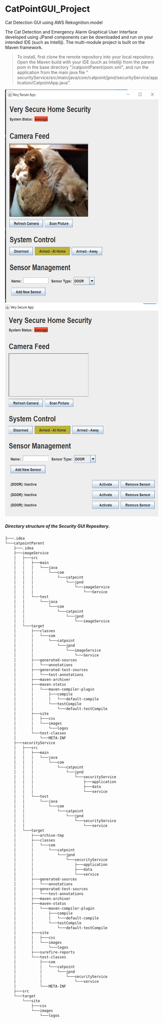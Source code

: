 # CatPointGUI_Project
Cat Detection GUI using AWS Rekognition.model

The Cat Detection and Emergency Alarm Graphical User Interface developed using JPanel components can be downloaded and run on your intended IDE (such as Intellij). The multi-module project is built on the Maven framework.

> To install, first clone the remote repository into your local repository. Open the Maven build with your IDE (such as Intellij) from the parent pom in the base   directory "/catpointParent/pom.xml", and run the application from the main java file " securityService/src/main/java/com/catpoint/jpnd/securityService/application/CatpointApp.java".





<img src="https://github.com/CharlesIro1125/CatPointGUI_Project/blob/b6f595d4317b6393a9d07014e73a541bd47f1a8f/catpointParent/src/images/cat_sensor1.png" alt="schema" width="600" height="700" />
<img src="https://github.com/CharlesIro1125/CatPointGUI_Project/blob/b6f595d4317b6393a9d07014e73a541bd47f1a8f/catpointParent/src/images/cat_sensor2.png" alt="schema" width="600" height="700" />

##### Directory structure of the Security GUI Repository.

```
├───.idea
└───catpointParent
    ├───.idea
    ├───imageService
    │   ├───src
    │   │   ├───main
    │   │   │   └───java
    │   │   │       └───com
    │   │   │           └───catpoint
    │   │   │               └───jpnd
    │   │   │                   └───imageService
    │   │   │                       └───Service
    │   │   └───test
    │   │       └───java
    │   │           └───com
    │   │               └───catpoint
    │   │                   └───jpnd
    │   │                       └───imageService
    │   └───target
    │       ├───classes
    │       │   └───com
    │       │       └───catpoint
    │       │           └───jpnd
    │       │               └───imageService
    │       │                   └───Service
    │       ├───generated-sources
    │       │   └───annotations
    │       ├───generated-test-sources
    │       │   └───test-annotations
    │       ├───maven-archiver
    │       ├───maven-status
    │       │   └───maven-compiler-plugin
    │       │       ├───compile
    │       │       │   └───default-compile
    │       │       └───testCompile
    │       │           └───default-testCompile
    │       ├───site
    │       │   ├───css
    │       │   └───images
    │       │       └───logos
    │       └───test-classes
    │           └───META-INF
    ├───securityService
    │   ├───src
    │   │   ├───main
    │   │   │   └───java
    │   │   │       └───com
    │   │   │           └───catpoint
    │   │   │               └───jpnd
    │   │   │                   └───securityService
    │   │   │                       ├───application
    │   │   │                       ├───data
    │   │   │                       └───service
    │   │   └───test
    │   │       └───java
    │   │           └───com
    │   │               └───catpoint
    │   │                   └───jpnd
    │   │                       └───securityService
    │   │                           └───service
    │   └───target
    │       ├───archive-tmp
    │       ├───classes
    │       │   └───com
    │       │       └───catpoint
    │       │           └───jpnd
    │       │               └───securityService
    │       │                   ├───application
    │       │                   ├───data
    │       │                   └───service
    │       ├───generated-sources
    │       │   └───annotations
    │       ├───generated-test-sources
    │       │   └───test-annotations
    │       ├───maven-archiver
    │       ├───maven-status
    │       │   └───maven-compiler-plugin
    │       │       ├───compile
    │       │       │   └───default-compile
    │       │       └───testCompile
    │       │           └───default-testCompile
    │       ├───site
    │       │   ├───css
    │       │   └───images
    │       │       └───logos
    │       ├───surefire-reports
    │       └───test-classes
    │           ├───com
    │           │   └───catpoint
    │           │       └───jpnd
    │           │           └───securityService
    │           │               └───service
    │           └───META-INF
    ├───src
    └───target
        └───site
            ├───css
            └───images
                └───logos
```
